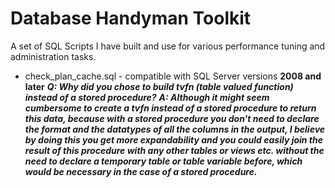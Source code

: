 # Database Handyman Toolkit
A set of SQL Scripts I have built and use for various performance tuning and administration tasks.

* check_plan_cache.sql - compatible with SQL Server versions **2008 and later**
  ***Q: Why did you chose to build tvfn (table valued function) instead of a stored procedure?***
  ***A: Although it might seem cumbersome to create a tvfn instead of a stored procedure to return this data, because with a stored procedure you don't need to declare the format and the datatypes of all the columns in the output, I believe by doing this you get more expandability and you could easily join the result of this procedure with any other tables or views etc. without the need to declare a temporary table or table variable before, which would be necessary in the case of a stored procedure.***
